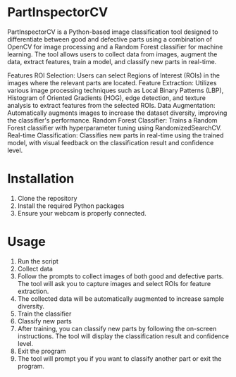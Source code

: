 # PartInspectorCV
PartInspectorCV is a Python-based image classification tool designed to differentiate between good and defective parts using a combination of OpenCV for image processing and a Random Forest classifier for machine learning. The tool allows users to collect data from images, augment the data, extract features, train a model, and classify new parts in real-time.

Features
ROI Selection: Users can select Regions of Interest (ROIs) in the images where the relevant parts are located.
Feature Extraction: Utilizes various image processing techniques such as Local Binary Patterns (LBP), Histogram of Oriented Gradients (HOG), edge detection, and texture analysis to extract features from the selected ROIs.
Data Augmentation: Automatically augments images to increase the dataset diversity, improving the classifier's performance.
Random Forest Classifier: Trains a Random Forest classifier with hyperparameter tuning using RandomizedSearchCV.
Real-time Classification: Classifies new parts in real-time using the trained model, with visual feedback on the classification result and confidence level.

# Installation
1. Clone the repository
2. Install the required Python packages
3. Ensure your webcam is properly connected.

# Usage
1. Run the script
2. Collect data
3. Follow the prompts to collect images of both good and defective parts. The tool will ask you to capture images and select ROIs for feature extraction.
4. The collected data will be automatically augmented to increase sample diversity.
5. Train the classifier
6. Classify new parts
7. After training, you can classify new parts by following the on-screen instructions. The tool will display the classification result and confidence level.
8. Exit the program
9. The tool will prompt you if you want to classify another part or exit the program.

